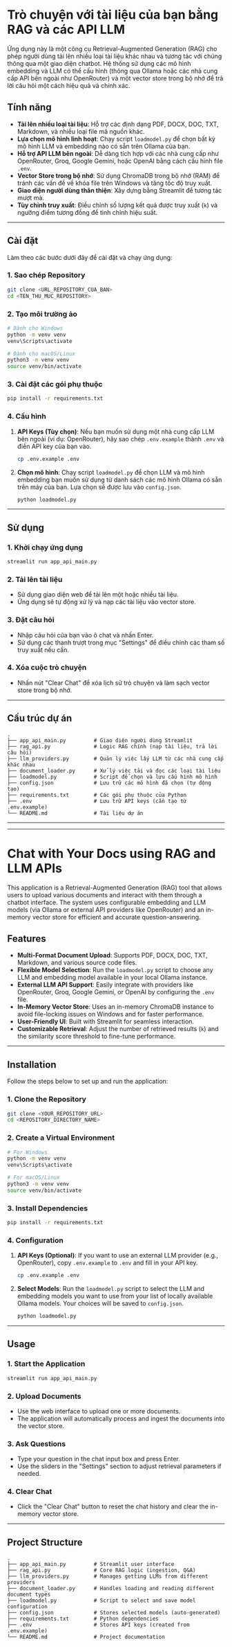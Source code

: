 # Trò chuyện với tài liệu của bạn bằng RAG và các API LLM

Ứng dụng này là một công cụ Retrieval-Augmented Generation (RAG) cho phép người dùng tải lên nhiều loại tài liệu khác nhau và tương tác với chúng thông qua một giao diện chatbot. Hệ thống sử dụng các mô hình embedding và LLM có thể cấu hình (thông qua Ollama hoặc các nhà cung cấp API bên ngoài như OpenRouter) và một vector store trong bộ nhớ để trả lời câu hỏi một cách hiệu quả và chính xác.

## Tính năng

- **Tải lên nhiều loại tài liệu**: Hỗ trợ các định dạng PDF, DOCX, DOC, TXT, Markdown, và nhiều loại file mã nguồn khác.
- **Lựa chọn mô hình linh hoạt**: Chạy script `loadmodel.py` để chọn bất kỳ mô hình LLM và embedding nào có sẵn trên Ollama của bạn.
- **Hỗ trợ API LLM bên ngoài**: Dễ dàng tích hợp với các nhà cung cấp như OpenRouter, Groq, Google Gemini, hoặc OpenAI bằng cách cấu hình file `.env`.
- **Vector Store trong bộ nhớ**: Sử dụng ChromaDB trong bộ nhớ (RAM) để tránh các vấn đề về khóa file trên Windows và tăng tốc độ truy xuất.
- **Giao diện người dùng thân thiện**: Xây dựng bằng Streamlit để tương tác mượt mà.
- **Tùy chỉnh truy xuất**: Điều chỉnh số lượng kết quả được truy xuất (`k`) và ngưỡng điểm tương đồng để tinh chỉnh hiệu suất.

---

## Cài đặt

Làm theo các bước dưới đây để cài đặt và chạy ứng dụng:

### 1. Sao chép Repository

```bash
git clone <URL_REPOSITORY_CUA_BAN>
cd <TEN_THU_MUC_REPOSITORY>
```

### 2. Tạo môi trường ảo

```bash
# Dành cho Windows
python -m venv venv
venv\Scripts\activate

# Dành cho macOS/Linux
python3 -m venv venv
source venv/bin/activate
```

### 3. Cài đặt các gói phụ thuộc

```bash
pip install -r requirements.txt
```

### 4. Cấu hình

1.  **API Keys (Tùy chọn)**: Nếu bạn muốn sử dụng một nhà cung cấp LLM bên ngoài (ví dụ: OpenRouter), hãy sao chép `.env.example` thành `.env` và điền API key của bạn vào.
    ```bash
    cp .env.example .env
    ```
2.  **Chọn mô hình**: Chạy script `loadmodel.py` để chọn LLM và mô hình embedding bạn muốn sử dụng từ danh sách các mô hình Ollama có sẵn trên máy của bạn. Lựa chọn sẽ được lưu vào `config.json`.
    ```bash
    python loadmodel.py
    ```

---

## Sử dụng

### 1. Khởi chạy ứng dụng

```bash
streamlit run app_api_main.py
```

### 2. Tải lên tài liệu

-   Sử dụng giao diện web để tải lên một hoặc nhiều tài liệu.
-   Ứng dụng sẽ tự động xử lý và nạp các tài liệu vào vector store.

### 3. Đặt câu hỏi

-   Nhập câu hỏi của bạn vào ô chat và nhấn Enter.
-   Sử dụng các thanh trượt trong mục "Settings" để điều chỉnh các tham số truy xuất nếu cần.

### 4. Xóa cuộc trò chuyện

-   Nhấn nút "Clear Chat" để xóa lịch sử trò chuyện và làm sạch vector store trong bộ nhớ.

---

## Cấu trúc dự án

```
.
├── app_api_main.py         # Giao diện người dùng Streamlit
├── rag_api.py              # Logic RAG chính (nạp tài liệu, trả lời câu hỏi)
├── llm_providers.py        # Quản lý việc lấy LLM từ các nhà cung cấp khác nhau
├── document_loader.py      # Xử lý việc tải và đọc các loại tài liệu
├── loadmodel.py            # Script để chọn và lưu cấu hình mô hình
├── config.json             # Lưu trữ các mô hình đã chọn (tự động tạo)
├── requirements.txt        # Các gói phụ thuộc của Python
├── .env                    # Lưu trữ API keys (cần tạo từ .env.example)
└── README.md               # Tài liệu dự án
```

---
---

# Chat with Your Docs using RAG and LLM APIs

This application is a Retrieval-Augmented Generation (RAG) tool that allows users to upload various documents and interact with them through a chatbot interface. The system uses configurable embedding and LLM models (via Ollama or external API providers like OpenRouter) and an in-memory vector store for efficient and accurate question-answering.

## Features

- **Multi-Format Document Upload**: Supports PDF, DOCX, DOC, TXT, Markdown, and various source code files.
- **Flexible Model Selection**: Run the `loadmodel.py` script to choose any LLM and embedding model available in your local Ollama instance.
- **External LLM API Support**: Easily integrate with providers like OpenRouter, Groq, Google Gemini, or OpenAI by configuring the `.env` file.
- **In-Memory Vector Store**: Uses an in-memory ChromaDB instance to avoid file-locking issues on Windows and for faster performance.
- **User-Friendly UI**: Built with Streamlit for seamless interaction.
- **Customizable Retrieval**: Adjust the number of retrieved results (`k`) and the similarity score threshold to fine-tune performance.

---

## Installation

Follow the steps below to set up and run the application:

### 1. Clone the Repository

```bash
git clone <YOUR_REPOSITORY_URL>
cd <REPOSITORY_DIRECTORY_NAME>
```

### 2. Create a Virtual Environment

```bash
# For Windows
python -m venv venv
venv\Scripts\activate

# For macOS/Linux
python3 -m venv venv
source venv/bin/activate
```

### 3. Install Dependencies

```bash
pip install -r requirements.txt
```

### 4. Configuration

1.  **API Keys (Optional)**: If you want to use an external LLM provider (e.g., OpenRouter), copy `.env.example` to `.env` and fill in your API key.
    ```bash
    cp .env.example .env
    ```
2.  **Select Models**: Run the `loadmodel.py` script to select the LLM and embedding models you want to use from your list of locally available Ollama models. Your choices will be saved to `config.json`.
    ```bash
    python loadmodel.py
    ```

---

## Usage

### 1. Start the Application

```bash
streamlit run app_api_main.py
```

### 2. Upload Documents

-   Use the web interface to upload one or more documents.
-   The application will automatically process and ingest the documents into the vector store.

### 3. Ask Questions

-   Type your question in the chat input box and press Enter.
-   Use the sliders in the "Settings" section to adjust retrieval parameters if needed.

### 4. Clear Chat

-   Click the "Clear Chat" button to reset the chat history and clear the in-memory vector store.

---

## Project Structure

```
.
├── app_api_main.py         # Streamlit user interface
├── rag_api.py              # Core RAG logic (ingestion, Q&A)
├── llm_providers.py        # Manages getting LLMs from different providers
├── document_loader.py      # Handles loading and reading different document types
├── loadmodel.py            # Script to select and save model configuration
├── config.json             # Stores selected models (auto-generated)
├── requirements.txt        # Python dependencies
├── .env                    # Stores API keys (created from .env.example)
└── README.md               # Project documentation
